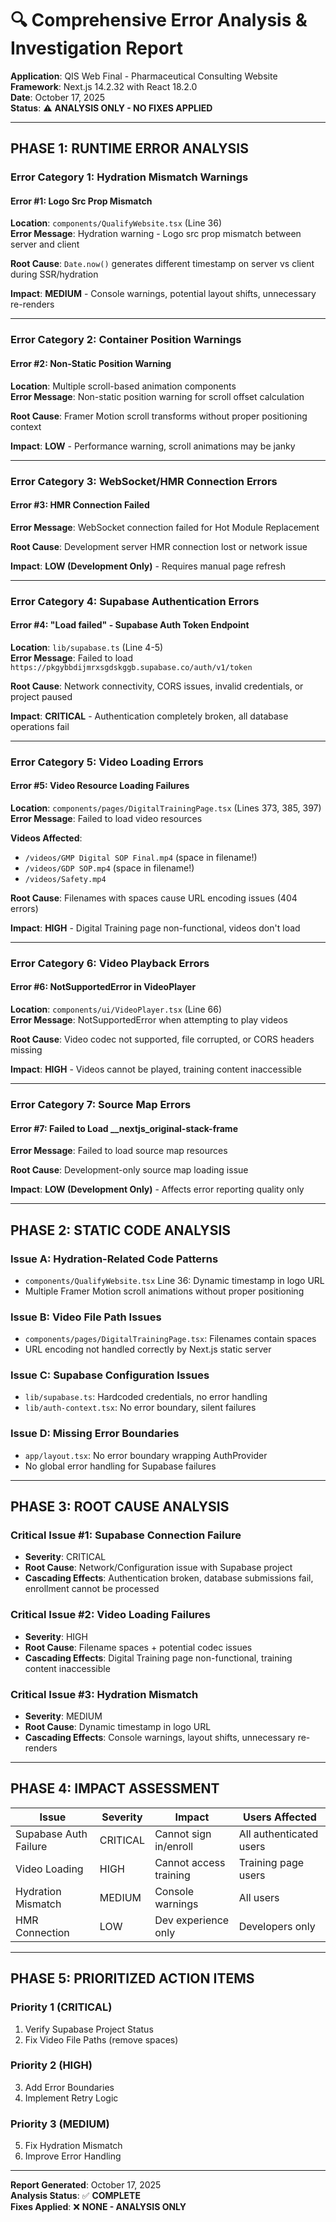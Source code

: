 # 🔍 Comprehensive Error Analysis & Investigation Report

**Application**: QIS Web Final - Pharmaceutical Consulting Website  
**Framework**: Next.js 14.2.32 with React 18.2.0  
**Date**: October 17, 2025  
**Status**: ⚠️ **ANALYSIS ONLY - NO FIXES APPLIED**

---

## PHASE 1: RUNTIME ERROR ANALYSIS

### Error Category 1: Hydration Mismatch Warnings

#### Error #1: Logo Src Prop Mismatch
**Location**: `components/QualifyWebsite.tsx` (Line 36)  
**Error Message**: Hydration warning - Logo src prop mismatch between server and client

**Root Cause**: `Date.now()` generates different timestamp on server vs client during SSR/hydration

**Impact**: **MEDIUM** - Console warnings, potential layout shifts, unnecessary re-renders

---

### Error Category 2: Container Position Warnings

#### Error #2: Non-Static Position Warning
**Location**: Multiple scroll-based animation components  
**Error Message**: Non-static position warning for scroll offset calculation

**Root Cause**: Framer Motion scroll transforms without proper positioning context

**Impact**: **LOW** - Performance warning, scroll animations may be janky

---

### Error Category 3: WebSocket/HMR Connection Errors

#### Error #3: HMR Connection Failed
**Error Message**: WebSocket connection failed for Hot Module Replacement

**Root Cause**: Development server HMR connection lost or network issue

**Impact**: **LOW (Development Only)** - Requires manual page refresh

---

### Error Category 4: Supabase Authentication Errors

#### Error #4: "Load failed" - Supabase Auth Token Endpoint
**Location**: `lib/supabase.ts` (Line 4-5)  
**Error Message**: Failed to load `https://pkgybbdijmrxsgdskggb.supabase.co/auth/v1/token`

**Root Cause**: Network connectivity, CORS issues, invalid credentials, or project paused

**Impact**: **CRITICAL** - Authentication completely broken, all database operations fail

---

### Error Category 5: Video Loading Errors

#### Error #5: Video Resource Loading Failures
**Location**: `components/pages/DigitalTrainingPage.tsx` (Lines 373, 385, 397)  
**Error Message**: Failed to load video resources

**Videos Affected**:
- `/videos/GMP Digital SOP Final.mp4` (space in filename!)
- `/videos/GDP SOP.mp4` (space in filename!)
- `/videos/Safety.mp4`

**Root Cause**: Filenames with spaces cause URL encoding issues (404 errors)

**Impact**: **HIGH** - Digital Training page non-functional, videos don't load

---

### Error Category 6: Video Playback Errors

#### Error #6: NotSupportedError in VideoPlayer
**Location**: `components/ui/VideoPlayer.tsx` (Line 66)  
**Error Message**: NotSupportedError when attempting to play videos

**Root Cause**: Video codec not supported, file corrupted, or CORS headers missing

**Impact**: **HIGH** - Videos cannot be played, training content inaccessible

---

### Error Category 7: Source Map Errors

#### Error #7: Failed to Load __nextjs_original-stack-frame
**Error Message**: Failed to load source map resources

**Root Cause**: Development-only source map loading issue

**Impact**: **LOW (Development Only)** - Affects error reporting quality only

---

## PHASE 2: STATIC CODE ANALYSIS

### Issue A: Hydration-Related Code Patterns
- `components/QualifyWebsite.tsx` Line 36: Dynamic timestamp in logo URL
- Multiple Framer Motion scroll animations without proper positioning

### Issue B: Video File Path Issues
- `components/pages/DigitalTrainingPage.tsx`: Filenames contain spaces
- URL encoding not handled correctly by Next.js static server

### Issue C: Supabase Configuration Issues
- `lib/supabase.ts`: Hardcoded credentials, no error handling
- `lib/auth-context.tsx`: No error boundary, silent failures

### Issue D: Missing Error Boundaries
- `app/layout.tsx`: No error boundary wrapping AuthProvider
- No global error handling for Supabase failures

---

## PHASE 3: ROOT CAUSE ANALYSIS

### Critical Issue #1: Supabase Connection Failure
- **Severity**: CRITICAL
- **Root Cause**: Network/Configuration issue with Supabase project
- **Cascading Effects**: Authentication broken, database submissions fail, enrollment cannot be processed

### Critical Issue #2: Video Loading Failures
- **Severity**: HIGH
- **Root Cause**: Filename spaces + potential codec issues
- **Cascading Effects**: Digital Training page non-functional, training content inaccessible

### Critical Issue #3: Hydration Mismatch
- **Severity**: MEDIUM
- **Root Cause**: Dynamic timestamp in logo URL
- **Cascading Effects**: Console warnings, layout shifts, unnecessary re-renders

---

## PHASE 4: IMPACT ASSESSMENT

| Issue | Severity | Impact | Users Affected |
|-------|----------|--------|-----------------|
| Supabase Auth Failure | CRITICAL | Cannot sign in/enroll | All authenticated users |
| Video Loading | HIGH | Cannot access training | Training page users |
| Hydration Mismatch | MEDIUM | Console warnings | All users |
| HMR Connection | LOW | Dev experience only | Developers only |

---

## PHASE 5: PRIORITIZED ACTION ITEMS

### Priority 1 (CRITICAL)
1. Verify Supabase Project Status
2. Fix Video File Paths (remove spaces)

### Priority 2 (HIGH)
3. Add Error Boundaries
4. Implement Retry Logic

### Priority 3 (MEDIUM)
5. Fix Hydration Mismatch
6. Improve Error Handling

---

**Report Generated**: October 17, 2025  
**Analysis Status**: ✅ **COMPLETE**  
**Fixes Applied**: ❌ **NONE - ANALYSIS ONLY**

